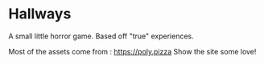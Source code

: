 # Hallways
 A small little horror game. Based off "true" experiences.

Most of the assets come from : https://poly.pizza
Show the site some love!
